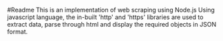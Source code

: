 #Readme
This is an implementation of web scraping using Node.js
Using javascript language, the in-built 'http' and 'https' libraries are used to extract data, parse through html and display the required objects in JSON format.
